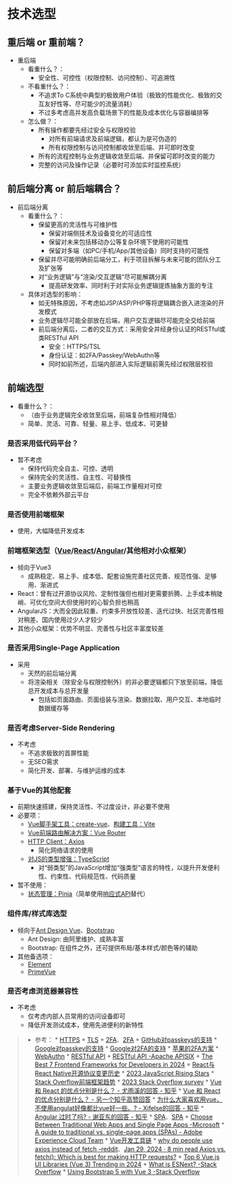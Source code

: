 # 技术选型

## 重后端 or 重前端？
* 重后端
	* 看重什么？：
		* 安全性、可控性（权限控制、访问控制）、可追溯性
	* 不看重什么？：
		* 不追求To C系统中典型的极致用户体验（极致的性能优化、极致的交互友好性等<!--、访问便利性（如对缓存的利用，对离线的需求）-->、尽可能少的流量消耗）
		* 不过多考虑高并发高负载场景下的性能及成本优化与容器编排等
	* 怎么做？：
		* 所有操作都要先经过安全与权限校验
			* 对所有前端请求及前端逻辑，都认为是可伪造的
			* 所有权限控制与访问控制都收敛至后端、并可即时改变
		* 所有的流程控制与业务逻辑收敛至后端、并保留可即时改变的能力
		* 完整的访问及操作记录（必要时可添加实时监控系统）

## 前后端分离 or 前后端耦合？
* 前后端分离
	* 看重什么？：
		* 保留更高的灵活性与可维护性
			* 保留对端侧技术及设备变化的可适应性
			* 保留对未来包括移动办公等复杂环境下使用的可能性
			* 保留对多端（如PC/手机/App/其他设备）同时支持的可能性
		* 保留并尽可能明确前后端分工，利于项目拆解与未来可能的团队分工及扩张等
		* 对“业务逻辑”与“渲染/交互逻辑“尽可能解耦分离
			* 提高研发效率、同时利于对实际业务逻辑提炼抽象方面的专注
	* 具体对选型的影响：
		* 如无特殊原因，不考虑如JSP/ASP/PHP等将逻辑耦合嵌入进渲染的开发模式
		* 业务逻辑尽可能全部放在后端，用户交互逻辑尽可能完全交给前端
		* 前后端分离后，二者的交互方式：采用安全并经身份认证的RESTful或类RESTful API
			* 安全：HTTPS/TSL
			* 身份认证：如2FA/Passkey/WebAuthn等
			* 同时如前所述，后端内部进入实际逻辑前需先经过权限层校验<!--与日志层记录-->

## 前端选型
* 看重什么？：
	* （由于业务逻辑完全收敛至后端，前端复杂性相对降低）
	* 简单、灵活、可靠、轻量、易上手、低成本、可更替

### 是否采用低代码平台？
* 暂不考虑
	* 保持代码完全自主、可控、透明
	* 保持完全的灵活性、自主性、可替换性
	* 主要业务逻辑收敛至后端后，前端工作量相对可控
	* 完全不依赖外部云平台

### 是否使用前端框架
* 使用，大幅降低开发成本

### 前端框架选型（[Vue](https://vuejs.org/)/[React](https://react.dev/)/[Angular](https://angular.dev/)/其他相对小众框架）
* 倾向于Vue3
	* 成熟稳定、易上手、成本低、配套设施完善社区完善、规范性强、足够用、渐进式
* React：曾有过开源协议风险、定制性强<!--灵活度稍高-->但也相对更需要折腾、上手成本稍陡峭、可优化空间大但使用时的心智负担也稍高
* AngularJS：大而全因此较重、约束多开放性较差、迭代过快、社区完善性相对稍差、国内使用过少人才较少
* 其他小众框架：优势不明显、完善性与社区丰富度较差

### 是否采用Single-Page Application
* 采用
	* 天然的前后端分离
	* 将渲染相关（除安全与权限控制外）的非必要逻辑都只下放至前端，降低总开发成本与总开发量
		* 包括如页面路由、页面组装与渲染、数据拉取、用户交互、本地临时数据缓存等

### 是否考虑Server-Side Rendering
* 不考虑
	* 不追求极致的首屏性能
	* 无SEO需求
	* 简化开发、部署、与维护运维的成本

### 基于Vue的其他配套
* 前期快速搭建，保持灵活性、不过度设计，非必要不使用
* 必要项：
	* [Vue脚手架工具：create-vue](https://github.com/vuejs/create-vue)、[构建工具：Vite](https://vite.dev/)
	* [Vue前端路由解决方案：Vue Router](https://router.vuejs.org/zh/introduction.html)
	* [HTTP Client：Axios](https://axios-http.com/docs/intro)
		* 简化网络请求的使用
	* [对JS的类型增强：TypeScript](https://www.typescriptlang.org/)
		* 对“弱类型”的JavaScript增加“强类型”语言的特性，以提升开发便利性<!--如IDE支持-->、约束性、代码规范性、代码质量<!--类型检查等-->
* 暂不使用：
	* [状态管理：Pinia](https://pinia.vuejs.org/zh/)（简单使用[响应式API](https://cn.vuejs.org/guide/scaling-up/state-management)替代）

### 组件库/样式库选型
* 倾向于[Ant Design Vue](https://antdv.com/components/overview)、[Bootstrap](https://getbootstrap.com/)
	* Ant Design: 由阿里维护、成熟丰富
	* Bootstrap: 在组件之外，还可提供布局/基本样式/颜色等的辅助
* 其他备选项：
	* [Element](https://element-plus.org/)
	* [PrimeVue](https://primevue.org/)

### 是否考虑浏览器兼容性
* 不考虑
	* 仅考虑内部人员常用的访问设备即可
	* 降低开发测试成本，使用先进便利的新特性

>* 参考：
	* [HTTPS](https://www.cloudflare.com/zh-cn/learning/ssl/what-is-https/)
	* [TLS](https://www.cloudflare.com/zh-cn/learning/ssl/transport-layer-security-tls/)
	* [2FA](https://www.techtarget.com/searchsecurity/definition/two-factor-authentication)、[2FA](https://en.wikipedia.org/wiki/Multi-factor_authentication)
	* [GitHub对passkeys的支持](https://docs.github.com/en/authentication/authenticating-with-a-passkey/about-passkeys#about-passkeys)
	* [Google对passkey的支持](https://support.google.com/accounts/answer/13548313?sjid=15522118278749744248-AP)
	* [Google对2FA的支持](https://support.google.com/accounts/answer/185839?hl=en&co=GENIE.Platform%3DDesktop)
	* [苹果的2FA方案](https://support.apple.com/en-hk/102660)
	* [WebAuthn](https://webauthn.guide/)
	* [RESTful API](https://aws.amazon.com/cn/what-is/restful-api/)
	* [RESTful API -Apache APISIX](https://apisix.apache.org/zh/blog/2023/02/08/what-is-restful-api/)
	* [The Best 7 Frontend Frameworks for Developers in 2024](https://www.wearedevelopers.com/magazine/best-frontend-frameworks-for-developers)
	* [React与React Native开源协议变更历史](https://mp.weixin.qq.com/s/5Lm5Aj8P5UnyHAh_l8Mm4g)
	* [2023 JavaScript Rising Stars](https://risingstars.js.org/2023/en#section-framework)
	* [Stack Overflow前端框架趋势](https://trends.stackoverflow.co/?tags=reactjs,vue.js,angular,svelte,angularjs,vuejs3)
	* [2023 Stack Overflow survey](https://survey.stackoverflow.co/2023/#most-popular-technologies-webframe)
	* [Vue 和 React 的优点分别是什么？ - 尤雨溪的回答 - 知乎](https://www.zhihu.com/question/301860721/answer/545031906)
	* [Vue 和 React 的优点分别是什么？ - 另一个知乎高赞回答](https://www.zhihu.com/question/301860721/answer/724759264)
	* [为什么大家喜欢用vue，不使用angulat好像都比vue好一些。? - Xifelse的回答 - 知乎](https://www.zhihu.com/question/606322159/answer/3357817860)
	* [Angular 过时了吗? - 谢亚东的回答 - 知乎](https://www.zhihu.com/question/383137600/answer/1128792388)
	* [SPA](https://en.wikipedia.org/wiki/Single-page_application)、[SPA](https://www.geeksforgeeks.org/what-is-single-page-application/)
	* [Choose Between Traditional Web Apps and Single Page Apps -Microsoft](https://learn.microsoft.com/en-us/dotnet/architecture/modern-web-apps-azure/choose-between-traditional-web-and-single-page-apps)
	* [A guide to traditional vs. single-page apps (SPAs) -
Adobe Experience Cloud Team](https://business.adobe.com/blog/basics/differences-between-traditional-web-apps-and-single-page-apps)
	* [Vue开发工具链](https://cn.vuejs.org/guide/scaling-up/tooling)
	* [why do people use axios instead of fetch -reddit](https://www.reddit.com/r/learnjavascript/comments/ymv7ex/why_do_people_use_axios_instead_of_fetch/)、[Jan 29, 2024 ⋅ 8 min read
Axios vs. fetch(): Which is best for making HTTP requests?](https://blog.logrocket.com/axios-vs-fetch-best-http-requests/)
	* [Top 6 Vue.js UI Libraries (Vue 3) Trending in 2024](https://medium.com/@ansonch/%EF%B8%8Ftop-6-vue-js-ui-libraries-vue-3-trending-in-2024-5a5e1e5b3588)
	* [What is ESNext? -Stack Overflow](https://stackoverflow.com/questions/56521178/what-is-esnext)
	* [Using Bootstrap 5 with Vue 3 -Stack Overflow](https://stackoverflow.com/questions/65547199/using-bootstrap-5-with-vue-3)
